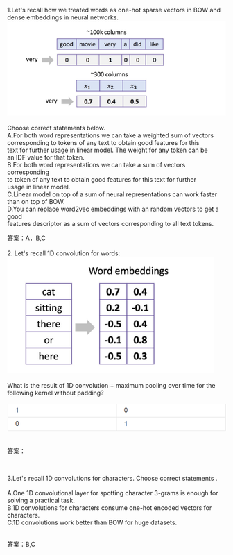 1.Let's recall how we treated words as one-hot sparse vectors in BOW and dense embeddings in neural networks.<br>
![](./pic/one_hot.png)  <br>
<br>
Choose correct statements below.
<br>
A.For both word representations we can take a weighted sum of vectors <br>
corresponding to tokens of any text to obtain good features for this <br>
text for further usage in linear model. The weight for any token can be <br>
an IDF value for that token. <br>
B.For both word representations we can take a sum of vectors corresponding <br>
to token of any text to obtain good features for this text for further <br>
usage in linear model. <br>
C.Linear model on top of a sum of neural representations can work faster <br>
than on top of BOW.  <br>
D.You can replace word2vec embeddings with an random vectors to get a good <br>
features descriptor as a sum of vectors corresponding to all text tokens. <br>


答案：A，B,C  <br>
<br>
2. Let's recall 1D convolution for words:
![](./pic/word_embedding.png)  <br>
<br>
What is the result of 1D convolution + maximum pooling over time for the <br>
following kernel without padding? <br>
<br>
![](./pic/kernel.png)  <br>
<br>

答案：

<br>

3.Let's recall 1D convolutions for characters. Choose correct statements . <br>
<br>
A.One 1D convolutional layer for spotting character 3-grams is enough for solving a practical task. <br>
B.1D convolutions for characters consume one-hot encoded vectors for characters. <br>
C.1D convolutions work better than BOW for huge datasets.

<br>
答案：B,C